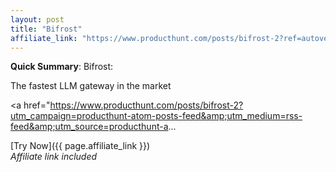 ```yaml
---
layout: post
title: "Bifrost"
affiliate_link: "https://www.producthunt.com/posts/bifrost-2?ref=autoverse&utm_source=autoverse"
---
```


**Quick Summary**: Bifrost: <p>
            The fastest LLM gateway in the market
          </p>
          <p>
            <a href="https://www.producthunt.com/posts/bifrost-2?utm_campaign=producthunt-atom-posts-feed&amp;utm_medium=rss-feed&amp;utm_source=producthunt-a...

[Try Now]({{ page.affiliate_link }})  
*Affiliate link included*
